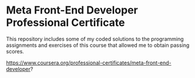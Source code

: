 # Meta Front-End Developer Professional Certificate

This repository includes some of my coded solutions to the programming assignments and exercises of this course that allowed me to obtain passing scores.

https://www.coursera.org/professional-certificates/meta-front-end-developer?
